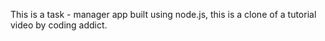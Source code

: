 This is a task - manager app built using node.js, this is a clone of a tutorial video by coding addict.
